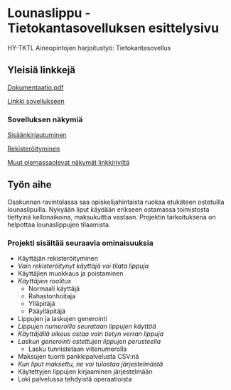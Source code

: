 # Lounaslippu - Tietokantasovelluksen esittelysivu

HY-TKTL Aineopintojen harjoitustyö: Tietokantasovellus

## Yleisiä linkkejä


[Dokumentaatio.pdf](doc/dokumentaatio.pdf)

[Linkki sovellukseen](http://ppkostam.users.cs.helsinki.fi/lounaslippu/)

### Sovelluksen näkymiä
[Sisäänkirjautuminen](http://ppkostam.users.cs.helsinki.fi/lounaslippu/testinakymat/index.html)

[Rekisteröityminen](http://ppkostam.users.cs.helsinki.fi/lounaslippu/testinakymat/rekisteroidy.html)

[Muut olemassaolevat näkymät linkkiriviltä](http://ppkostam.users.cs.helsinki.fi/lounaslippu/testinakymat/omat_tiedot.html)


## Työn aihe

Osakunnan ravintolassa saa opiskelijahintaista ruokaa etukäteen ostetuilla lounaslipuilla.
Nykyään liput käydään erikseen ostamassa toimistosta tiettyinä kellonaikoina, maksukuittia vastaan.
Projektin tarkoituksena on helpottaa lounaslippujen tilaamista.

### Projekti sisältää seuraavia ominaisuuksia

- Käyttäjän rekisteröityminen
 - *Vain rekisteröitynyt käyttäjä voi tilata lippuja*
- Käyttäjien muokkaus ja poistaminen
 - *Käyttäjien roolitus*
    - Normaali käyttäjä
    - Rahastonhoitaja
    - Ylläpitäjä
    - Pääylläpitäjä
- Lippujen ja laskujen generointi
 - *Lippujen numeroilla seurataan lippujen käyttöä*
 - *Käyttäjällä oikeus ostaa vain tietyn verran lippuja*
 - *Laskun generointi ostettujen lippujen perusteella*
   - Lasku tunnistetaan viitenumerolla
- Maksujen tuonti pankkipalvelusta CSV:nä
 - *Kun liput maksettu, ne voi tulostaa järjestelmästä*
- Käytettyjen lippujen kirjaaminen järjestelmään
- Loki palvelussa tehdyistä operaatioista
